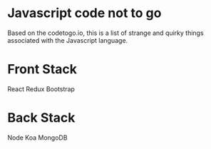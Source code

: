 # Javascript code not to go
Based on the codetogo.io, this is a list of strange and quirky things associated with the Javascript language.

# Front Stack
React
Redux
Bootstrap

# Back Stack
Node
Koa
MongoDB